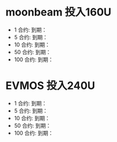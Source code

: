 # moonbeam 投入160U
- 1 合约: 到期：
- 5 合约: 到期：
- 10 合约: 到期：
- 50 合约: 到期：
- 100 合约: 到期：

# EVMOS 投入240U

- 1 合约: 到期：
- 5 合约: 到期：
- 10 合约: 到期：
- 50 合约: 到期：
- 100 合约: 到期：